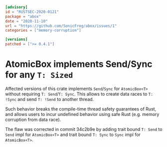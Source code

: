 ```toml
[advisory]
id = "RUSTSEC-2020-0121"
package = "abox"
date = "2020-11-10"
url = "https://github.com/SonicFrog/abox/issues/1"
categories = ["memory-corruption"]

[versions]
patched = [">= 0.4.1"]
```

# AtomicBox<T> implements Send/Sync for any `T: Sized`

Affected versions of this crate implements `Send`/`Sync` for `AtomicBox<T>` without requiring `T: Send`/`T: Sync`. This allows to create data races to `T: !Sync` and send `T: !Send` to another thread.

Such behavior breaks the compile-time thread safety guarantees of Rust, and allows users to incur undefined behavior using safe Rust (e.g. memory corruption from data race).

The flaw was corrected in commit 34c2b9e by adding trait bound `T: Send` to `Send` impl for `AtomicBox<T>` and trait bound `T: Sync` to `Sync` impl for `AtomicBox<T>`.
